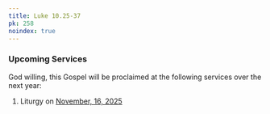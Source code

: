 ```yaml
---
title: Luke 10.25-37
pk: 258
noindex: true
---
```


### Upcoming Services

God willing, this Gospel will be proclaimed at the following services over the next year:


1. Liturgy on [November, 16, 2025](https://orthocal.info/readings/gregorian/2025/11/16/)
